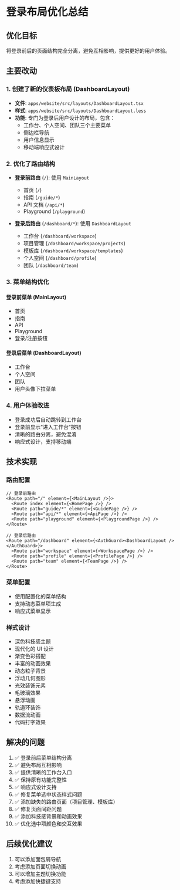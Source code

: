 # 登录布局优化总结

## 优化目标

将登录前后的页面结构完全分离，避免互相影响，提供更好的用户体验。

## 主要改动

### 1. 创建了新的仪表板布局 (DashboardLayout)

- **文件**: `apps/website/src/layouts/DashboardLayout.tsx`
- **样式**: `apps/website/src/layouts/DashboardLayout.less`
- **功能**: 专门为登录后用户设计的布局，包含：
  - 工作台、个人空间、团队三个主要菜单
  - 侧边栏导航
  - 用户信息显示
  - 移动端响应式设计

### 2. 优化了路由结构

- **登录前路由** (`/`): 使用 `MainLayout`

  - 首页 (`/`)
  - 指南 (`/guide/*`)
  - API 文档 (`/api/*`)
  - Playground (`/playground`)

- **登录后路由** (`/dashboard/*`): 使用 `DashboardLayout`
  - 工作台 (`/dashboard/workspace`)
  - 项目管理 (`/dashboard/workspace/projects`)
  - 模板库 (`/dashboard/workspace/templates`)
  - 个人空间 (`/dashboard/profile`)
  - 团队 (`/dashboard/team`)

### 3. 菜单结构优化

#### 登录前菜单 (MainLayout)

- 首页
- 指南
- API
- Playground
- 登录/注册按钮

#### 登录后菜单 (DashboardLayout)

- 工作台
- 个人空间
- 团队
- 用户头像下拉菜单

### 4. 用户体验改进

- 登录成功后自动跳转到工作台
- 登录前显示"进入工作台"按钮
- 清晰的路由分离，避免混淆
- 响应式设计，支持移动端

## 技术实现

### 路由配置

```tsx
// 登录前路由
<Route path="/" element={<MainLayout />}>
  <Route index element={<HomePage />} />
  <Route path="guide/*" element={<GuidePage />} />
  <Route path="api/*" element={<ApiPage />} />
  <Route path="playground" element={<PlaygroundPage />} />
</Route>

// 登录后路由
<Route path="/dashboard" element={<AuthGuard><DashboardLayout /></AuthGuard>}>
  <Route path="workspace" element={<WorkspacePage />} />
  <Route path="profile" element={<ProfilePage />} />
  <Route path="team" element={<TeamPage />} />
</Route>
```

### 菜单配置

- 使用配置化的菜单结构
- 支持动态菜单项生成
- 响应式菜单显示

### 样式设计

- 深色科技感主题
- 现代化的 UI 设计
- 渐变色彩搭配
- 丰富的动画效果
- 动态粒子背景
- 浮动几何图形
- 光效装饰元素
- 毛玻璃效果
- 悬浮动画
- 轨道环装饰
- 数据流动画
- 代码打字效果

## 解决的问题

1. ✅ 登录前后菜单结构分离
2. ✅ 避免布局互相影响
3. ✅ 提供清晰的工作台入口
4. ✅ 保持原有功能完整性
5. ✅ 响应式设计支持
6. ✅ 修复菜单选中状态样式问题
7. ✅ 添加缺失的路由页面（项目管理、模板库）
8. ✅ 修复页面间距问题
9. ✅ 添加科技感背景和动画效果
10. ✅ 优化选中项颜色和交互效果

## 后续优化建议

1. 可以添加面包屑导航
2. 考虑添加页面切换动画
3. 可以增加主题切换功能
4. 考虑添加快捷键支持
